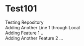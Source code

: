 # Test101
Testing Repository
<br>
Adding Another Line 1 through Local 
<br>
Adding Feature 1 ..
<br> 
Adding Another Feature 2 ...
